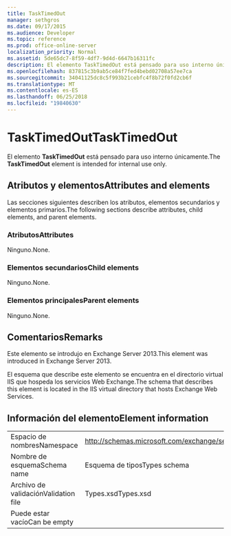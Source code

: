 ```yaml
---
title: TaskTimedOut
manager: sethgros
ms.date: 09/17/2015
ms.audience: Developer
ms.topic: reference
ms.prod: office-online-server
localization_priority: Normal
ms.assetid: 5de65dc7-8f59-4df7-9d4d-6647b16311fc
description: El elemento TaskTimedOut está pensado para uso interno únicamente.
ms.openlocfilehash: 837815c3b9ab5ce84f7fed4bebd02708a57ee7ca
ms.sourcegitcommit: 34041125dc8c5f993b21cebfc4f8b72f0fd2cb6f
ms.translationtype: MT
ms.contentlocale: es-ES
ms.lasthandoff: 06/25/2018
ms.locfileid: "19840630"
---
```

# <a name="tasktimedout"></a><span data-ttu-id="b9707-103">TaskTimedOut</span><span class="sxs-lookup"><span data-stu-id="b9707-103">TaskTimedOut</span></span>

<span data-ttu-id="b9707-104">El elemento **TaskTimedOut** está pensado para uso interno únicamente.</span><span class="sxs-lookup"><span data-stu-id="b9707-104">The **TaskTimedOut** element is intended for internal use only.</span></span> 

## <a name="attributes-and-elements"></a><span data-ttu-id="b9707-105">Atributos y elementos</span><span class="sxs-lookup"><span data-stu-id="b9707-105">Attributes and elements</span></span>

<span data-ttu-id="b9707-106">Las secciones siguientes describen los atributos, elementos secundarios y elementos primarios.</span><span class="sxs-lookup"><span data-stu-id="b9707-106">The following sections describe attributes, child elements, and parent elements.</span></span>
  
### <a name="attributes"></a><span data-ttu-id="b9707-107">Atributos</span><span class="sxs-lookup"><span data-stu-id="b9707-107">Attributes</span></span>

<span data-ttu-id="b9707-108">Ninguno.</span><span class="sxs-lookup"><span data-stu-id="b9707-108">None.</span></span>
  
### <a name="child-elements"></a><span data-ttu-id="b9707-109">Elementos secundarios</span><span class="sxs-lookup"><span data-stu-id="b9707-109">Child elements</span></span>

<span data-ttu-id="b9707-110">Ninguno.</span><span class="sxs-lookup"><span data-stu-id="b9707-110">None.</span></span>
  
### <a name="parent-elements"></a><span data-ttu-id="b9707-111">Elementos principales</span><span class="sxs-lookup"><span data-stu-id="b9707-111">Parent elements</span></span>

<span data-ttu-id="b9707-112">Ninguno.</span><span class="sxs-lookup"><span data-stu-id="b9707-112">None.</span></span>
  
## <a name="remarks"></a><span data-ttu-id="b9707-113">Comentarios</span><span class="sxs-lookup"><span data-stu-id="b9707-113">Remarks</span></span>

<span data-ttu-id="b9707-114">Este elemento se introdujo en Exchange Server 2013.</span><span class="sxs-lookup"><span data-stu-id="b9707-114">This element was introduced in Exchange Server 2013.</span></span>
  
<span data-ttu-id="b9707-115">El esquema que describe este elemento se encuentra en el directorio virtual IIS que hospeda los servicios Web Exchange.</span><span class="sxs-lookup"><span data-stu-id="b9707-115">The schema that describes this element is located in the IIS virtual directory that hosts Exchange Web Services.</span></span>
  
## <a name="element-information"></a><span data-ttu-id="b9707-116">Información del elemento</span><span class="sxs-lookup"><span data-stu-id="b9707-116">Element information</span></span>

|||
|:-----|:-----|
|<span data-ttu-id="b9707-117">Espacio de nombres</span><span class="sxs-lookup"><span data-stu-id="b9707-117">Namespace</span></span>  <br/> |http://schemas.microsoft.com/exchange/services/2006/types  <br/> |
|<span data-ttu-id="b9707-118">Nombre de esquema</span><span class="sxs-lookup"><span data-stu-id="b9707-118">Schema name</span></span>  <br/> |<span data-ttu-id="b9707-119">Esquema de tipos</span><span class="sxs-lookup"><span data-stu-id="b9707-119">Types schema</span></span>  <br/> |
|<span data-ttu-id="b9707-120">Archivo de validación</span><span class="sxs-lookup"><span data-stu-id="b9707-120">Validation file</span></span>  <br/> |<span data-ttu-id="b9707-121">Types.xsd</span><span class="sxs-lookup"><span data-stu-id="b9707-121">Types.xsd</span></span>  <br/> |
|<span data-ttu-id="b9707-122">Puede estar vacío</span><span class="sxs-lookup"><span data-stu-id="b9707-122">Can be empty</span></span>  <br/> ||
   


